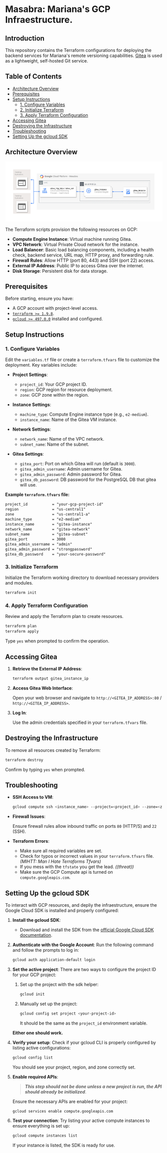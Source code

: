 # Masabra: Mariana's GCP Infraestructure.

## Introduction

This repository contains the Terraform configurations for deploying the backend services for Mariana's remote versioning capabilities. [Gitea](https://gitea.io/en-us/) is used as a lightweight, self-hosted Git service.

## Table of Contents

-   [Architecture Overview](#architecture-overview)
-   [Prerequisites](#prerequisites)
-   [Setup Instructions](#setup-instructions)
    -   [1. Configure Variables](#1-configure-variables)
    -   [2. Initialize Terraform](#3-initialize-terraform)
    -   [3. Apply Terraform Configuration](#4-apply-terraform-configuration)
-   [Accessing Gitea](#accessing-gitea)
-   [Destroying the Infrastructure](#destroying-the-infrastructure)
-   [Troubleshooting](#troubleshooting)
-   [Setting Up the gcloud SDK](#setting-up-the-gcloud-sdk)

## Architecture Overview

![GCP-Cloud-Infraestructure](const/masabra.drawio.png)

The Terraform scripts provision the following resources on GCP:

-   **Compute Engine Instance**: Virtual machine running Gitea.
-   **VPC Network**: Virtual Private Cloud network for the instance.
-   **Load Balancer**: Basic load balancing components, including a health check, backend service, URL map, HTTP proxy, and forwarding rule.
-   **Firewall Rules**: Allow HTTP (port 80, 443) and SSH (port 22) access.
-   **External IP Address**: Public IP to access Gitea over the internet.
-   **Disk Storage**: Persistent disk for data storage.

## Prerequisites

Before starting, ensure you have:

-   A GCP account with project-level access.
-   [`terraform >= 1.9.8`](https://www.terraform.io/downloads.html).
-   [`gcloud >= 497.0.0`](https://cloud.google.com/sdk/docs/install) installed and configured.

## Setup Instructions

### 1. Configure Variables

Edit the `variables.tf` file or create a `terraform.tfvars` file to customize the deployment. Key variables include:

-   **Project Settings**:

    -   `project_id`: Your GCP project ID.
    -   `region`: GCP region for resource deployment.
    -   `zone`: GCP zone within the region.

-   **Instance Settings**:

    -   `machine_type`: Compute Engine instance type (e.g., `e2-medium`).
    -   `instance_name`: Name of the Gitea VM instance.

-   **Network Settings**:

    -   `network_name`: Name of the VPC network.
    -   `subnet_name`: Name of the subnet.

-   **Gitea Settings**:
    -   `gitea_port`: Port on which Gitea will run (default is `3000`).
    -   `gitea_admin_username`: Admin username for Gitea.
    -   `gitea_admin_password`: Admin password for Gitea.
    -   `gitea_db_password`: DB password for the PostgreSQL DB that gitea will use.

**Example `terraform.tfvars` file:**

```hcl
project_id           = "your-gcp-project-id"
region               = "us-central1"
zone                 = "us-central1-a"
machine_type         = "e2-medium"
instance_name        = "gitea-instance"
network_name         = "gitea-network"
subnet_name          = "gitea-subnet"
gitea_port           = 3000
gitea_admin_username = "admin"
gitea_admin_password = "strongpassword"
gitea_db_password    = "your-secure-password"
```

### 3. Initialize Terraform

Initialize the Terraform working directory to download necessary providers and modules.

```bash
terraform init
```

### 4. Apply Terraform Configuration

Review and apply the Terraform plan to create resources.

```bash
terraform plan
terraform apply
```

Type `yes` when prompted to confirm the operation.

## Accessing Gitea

1. **Retrieve the External IP Address**:

    ```bash
    terraform output gitea_instance_ip
    ```

2. **Access Gitea Web Interface**:

    Open your web browser and navigate to `http://<GITEA_IP_ADDRESS>:80` / `http://<GITEA_IP_ADDRESS>`.

3. **Log In**:

    Use the admin credentials specified in your `terraform.tfvars` file.

## Destroying the Infrastructure

To remove all resources created by Terraform:

```bash
terraform destroy
```

Confirm by typing `yes` when prompted.

## Troubleshooting

-   **SSH Access to VM**:

    ```bash
    gcloud compute ssh <instance_name> --project=<project_id> --zone=<zone>
    ```

-   **Firewall Issues**:

    Ensure firewall rules allow inbound traffic on ports `80` (HTTP/S) and `22` (SSH).

-   **Terraform Errors**:

    -   Make sure all required variables are set.
    -   Check for typos or incorrect values in your `terraform.tfvars` file. _(MIHTT: Man I Hate Terraforms Tfvars)_
    -   If you mess with the `tfstate` you get the lead. _((threat))_
    -   Make sure the GCP Compute api is turned on `compute.googleapis.com`.

## Setting Up the gcloud SDK

To interact with GCP resources, and depliy the infraestructure, ensure the Google Cloud SDK is installed and properly configured:

1. **Install the gcloud SDK**:

    - Download and install the SDK from the [official Google Cloud SDK documentation](https://cloud.google.com/sdk/docs/install).

2. **Authenticate with the Google Account**:
   Run the following command and follow the prompts to log in:

    ```bash
    gcloud auth application-default login
    ```

3. **Set the active project**:
   There are two ways to configure the project ID for your GCP project:

    1. Set up the project with the sdk helper:

        ```bash
        gcloud init
        ```

    2. Manually set up the project:
        ```bash
        gcloud config set project <your-project-id>
        ```
        It should be the same as the `project_id` environment variable.

    **Either one should work.**

4. **Verify your setup**:
   Check if your gcloud CLI is properly configured by listing active configurations:

    ```bash
    gcloud config list
    ```

    You should see your project, region, and zone correctly set.

5. **Enable required APIs**:

    > _**This step should not be done unless a new project is run, the API should already be initialized**_.

    Ensure the necessary APIs are enabled for your project:

    ```bash
    gcloud services enable compute.googleapis.com
    ```

6. **Test your connection**:
   Try listing your active compute instances to ensure everything is set up:

    ```bash
    gcloud compute instances list
    ```

    If your instance is listed, the SDK is ready for use.
